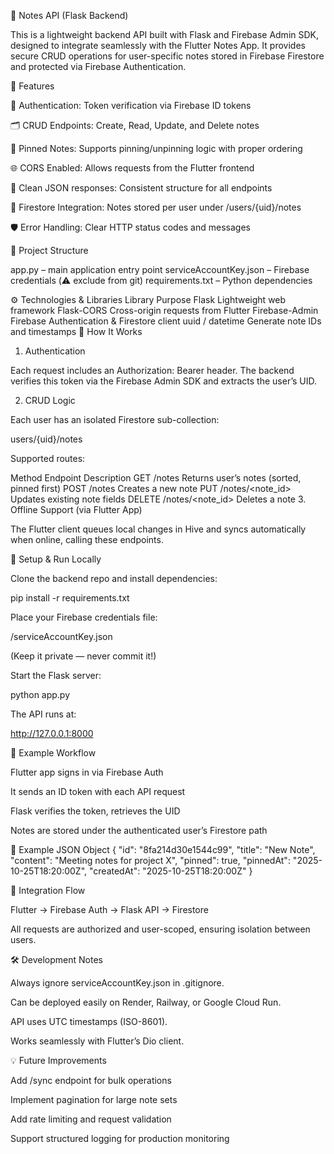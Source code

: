 🐍 Notes API (Flask Backend)

This is a lightweight backend API built with Flask and Firebase Admin SDK, designed to integrate seamlessly with the Flutter Notes App.
It provides secure CRUD operations for user-specific notes stored in Firebase Firestore and protected via Firebase Authentication.

🚀 Features

🔐 Authentication: Token verification via Firebase ID tokens

🗂️ CRUD Endpoints: Create, Read, Update, and Delete notes

📌 Pinned Notes: Supports pinning/unpinning logic with proper ordering

🌐 CORS Enabled: Allows requests from the Flutter frontend

🧩 Clean JSON responses: Consistent structure for all endpoints

🧱 Firestore Integration: Notes stored per user under /users/{uid}/notes

🛡️ Error Handling: Clear HTTP status codes and messages

🧱 Project Structure

app.py – main application entry point
serviceAccountKey.json – Firebase credentials (⚠️ exclude from git)
requirements.txt – Python dependencies

⚙️ Technologies & Libraries
Library	Purpose
Flask	Lightweight web framework
Flask-CORS	Cross-origin requests from Flutter
Firebase-Admin	Firebase Authentication & Firestore client
uuid / datetime	Generate note IDs and timestamps
🧩 How It Works
1. Authentication

Each request includes an Authorization: Bearer <Firebase ID Token> header.
The backend verifies this token via the Firebase Admin SDK and extracts the user’s UID.

2. CRUD Logic

Each user has an isolated Firestore sub-collection:

users/{uid}/notes


Supported routes:

Method	Endpoint	Description
GET	/notes	Returns user’s notes (sorted, pinned first)
POST	/notes	Creates a new note
PUT	/notes/<note_id>	Updates existing note fields
DELETE	/notes/<note_id>	Deletes a note
3. Offline Support (via Flutter App)

The Flutter client queues local changes in Hive and syncs automatically when online, calling these endpoints.

🔧 Setup & Run Locally

Clone the backend repo and install dependencies:

pip install -r requirements.txt


Place your Firebase credentials file:

/serviceAccountKey.json


(Keep it private — never commit it!)

Start the Flask server:

python app.py


The API runs at:

http://127.0.0.1:8000

🧠 Example Workflow

Flutter app signs in via Firebase Auth

It sends an ID token with each API request

Flask verifies the token, retrieves the UID

Notes are stored under the authenticated user’s Firestore path

🧩 Example JSON Object
{
  "id": "8fa214d30e1544c99",
  "title": "New Note",
  "content": "Meeting notes for project X",
  "pinned": true,
  "pinnedAt": "2025-10-25T18:20:00Z",
  "createdAt": "2025-10-25T18:20:00Z"
}

🧭 Integration Flow

Flutter → Firebase Auth → Flask API → Firestore

All requests are authorized and user-scoped, ensuring isolation between users.

🛠️ Development Notes

Always ignore serviceAccountKey.json in .gitignore.

Can be deployed easily on Render, Railway, or Google Cloud Run.

API uses UTC timestamps (ISO-8601).

Works seamlessly with Flutter’s Dio client.

💡 Future Improvements

Add /sync endpoint for bulk operations

Implement pagination for large note sets

Add rate limiting and request validation

Support structured logging for production monitoring
